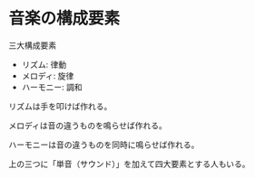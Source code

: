 # 音楽の構成要素

三大構成要素

- リズム: 律動
- メロディ: 旋律
- ハーモニー: 調和

リズムは手を叩けば作れる。

メロディは音の違うものを鳴らせば作れる。

ハーモニーは音の違うものを同時に鳴らせば作れる。

上の三つに「単音（サウンド）」を加えて四大要素とする人もいる。
